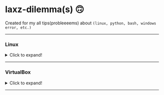 laxz-dilemma(s) 🙃
===

Created for my all tips(probleeeems) about `(linux, python, bash, windows error, etc.)`

---

### Linux
<details>
<summary> Click to expand!  </summary>
<p>
	
1. [gsettings](https://github.com/minlaxz/laxz-dilemma/blob/master/linux/gsettings_tips)
	
2. [bootable](https://github.com/minlaxz/laxz-dilemma/blob/master/linux/bootable_tips)

3. [debian_buttons](https://github.com/minlaxz/laxz-dilemma/blob/master/linux/debian_button_fix_tips)

4. [de and  dm](https://github.com/minlaxz/laxz-dilemma/blob/master/linux/differences-between-de-and-dm.md)

5. [== display_manager ==](https://github.com/minlaxz/laxz-dilemma/blob/master/linux/display_manager_linux_tips)

6. [gnome backup](https://github.com/minlaxz/laxz-dilemma/blob/master/linux/gnome_backup_tips)

7. [icon stuck- gsetting](https://github.com/minlaxz/laxz-dilemma/blob/master/linux/icons_stuck_tips)

8. [kill process on a port](https://github.com/minlaxz/laxz-dilemma/blob/master/linux/kill_process_on_port_tips)

9. [linux tips -old ](https://github.com/minlaxz/laxz-dilemma/blob/master/linux/linux_tips)

10. [permissions](https://github.com/minlaxz/laxz-dilemma/blob/master/linux/permission_tips)

11. [port  listening](https://github.com/minlaxz/laxz-dilemma/blob/master/linux/port_listen_tips)

12. [ process kill](https://github.com/minlaxz/laxz-dilemma/blob/master/linux/running_process_kill_pid_tips)

13. [sudo](https://github.com/minlaxz/laxz-dilemma/blob/master/linux/sudo_tips)

14. [swap](https://github.com/minlaxz/laxz-dilemma/blob/master/linux/swap_tips)

15. [service](https://github.com/minlaxz/laxz-dilemma/blob/master/linux/unix_service_tips)

16. [usb dev](https://github.com/minlaxz/laxz-dilemma/blob/master/linux/usb_dev_tips)

</p>	
</details>
		
---

### VirtualBox

 <details>
<summary>Click to expand! </summary>
<p>
	
1. [dkms](https://github.com/minlaxz/laxz-dilemma/blob/master/vbox/vbox_dkms_tips)
	
2. [headless](https://github.com/minlaxz/laxz-dilemma/blob/master/vbox/vbox_headless_tips)
	
3. [printer - windows-guest](https://github.com/minlaxz/laxz-dilemma/blob/master/vbox/vbox_printer_tips)
	
4. [storage](https://github.com/minlaxz/laxz-dilemma/blob/master/vbox/vbox_storage_increase_tips)
	
</p>
	</details>

---

